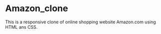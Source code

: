 # Amazon_clone
This is a responsive clone of online shopping website Amazon.com using HTML ans CSS.

